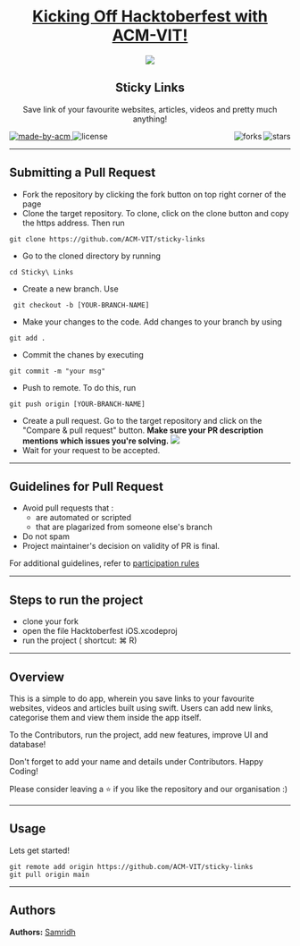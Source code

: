 <h1 align="center"><a href="https://organize.mlh.io/participants/events/4390-kickstarting-hacktoberfest-with-acm-vit">Kicking Off Hacktoberfest with ACM-VIT!</a></h1>
<p align="center">
<img src="https://user-images.githubusercontent.com/52633729/135446856-ed1de284-c21a-4932-bd70-b4eae149c49c.png">
</p>

<h2 align="center"> Sticky Links </h2>

<p align="center"> 
Save link of your favourite websites, articles, videos and pretty much anything!
</p>

<p>
  <a href="https://acmvit.in/" target="_blank">
    <img alt="made-by-acm" src="https://img.shields.io/badge/MADE%20BY-ACM%20VIT-blue?style=for-the-badge" />
  </a>
  <img alt="license" src="https://img.shields.io/badge/License-MIT-green.svg?style=for-the-badge" />
    <!-- Uncomment the below line to add the license badge. Make sure the right license badge is reflected. -->
    <!-- <img alt="license" src="https://img.shields.io/badge/License-MIT-green.svg?style=for-the-badge" /> -->
<!--     <!-- forks/stars/tech stack in the form of badges from https://shields.io/ -->
    <img alt="stars" src="https://img.shields.io/github/stars/ACM-VIT/sticky-links?style=social" align="right"/> 
    <img alt="forks" src="https://img.shields.io/github/forks/ACM-VIT/sticky-links?style=social" align="right"/>   
</p>
</p>

---
## Submitting a Pull Request

 * Fork the repository by clicking the fork button on top right corner of the page
 * Clone the target repository. To clone, click on the clone button and copy the https address. Then run 
 <pre><code>git clone https://github.com/ACM-VIT/sticky-links</code></pre>
* Go to the cloned directory by running 
<pre><code>cd Sticky\ Links  </code></pre>
* Create a new branch. Use 
<pre><code> git checkout -b [YOUR-BRANCH-NAME]</code></pre>
* Make your changes to the code. Add changes to your branch by using 
<pre><code>git add .</code></pre>
* Commit the chanes by executing
<pre><code>git commit -m "your msg"</code></pre>
* Push to remote. To do this, run 
<pre><code>git push origin [YOUR-BRANCH-NAME]</code></pre>
* Create a pull request. Go to the target repository and click on the "Compare & pull request" button. **Make sure your PR description mentions which issues you're solving.**
<img src="https://drive.google.com/u/1/uc?id=1f9JKAR-kRvCRGxIs_SAvegaYDPx53T9G&export=download"></img>
* Wait for your request to be accepted. 

---
## Guidelines for Pull Request

<!-- general guidelines here -->
  * Avoid pull requests that :
      * are automated or scripted
      * that are plagarized from someone else's branch
  * Do not spam
  * Project maintainer's decision on validity of PR is final.

  For additional guidelines, refer to [participation rules](https://hacktoberfest.digitalocean.com/details#rules)

---

## Steps to run the project

<!-- steps to run the app -->
  * clone your fork
  * open the file Hacktoberfest iOS.xcodeproj
  * run the project ( shortcut: ⌘ R)
---

## Overview

This is a simple to do app, wherein you save links to your favourite websites, videos and articles built using swift. Users can add new links, categorise them and view them inside the app itself.

To the Contributors, run the project, add new features, improve UI and database!

Don't forget to add your name and details under Contributors. Happy Coding!

Please consider leaving a ⭐ if you like the repository and our organisation :)


---
## Usage
<!-- How To, Features, Installation etc. as subheadings in this section. example-->

Lets get started!
```console
git remote add origin https://github.com/ACM-VIT/sticky-links
git pull origin main
```

---
## Authors

**Authors:** 
[Samridh](https://github.com/Samridh29)
<!-- [author1's name](link to their github profile), [author2's name](link to their github profile) .. -->  
<!-- **Contributors:** <!-- Generate contributors list using this link - https://contributors-img.web.app/preview -->
<!-- <a href="https://github.com/ACM-VIT/sticky-links/graphs/contributors">
  <img src="https://contributors-img.web.app/image?repo=ACM-VIT/iOS-Feature-Park" />
</a> --> 

